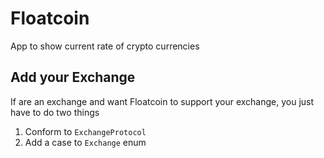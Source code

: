 # Floatcoin
App to show current rate of crypto currencies

## Add your Exchange
If are an exchange and want Floatcoin to support your exchange, you just have to do two things
1. Conform to `ExchangeProtocol`
2. Add a case to `Exchange` enum
